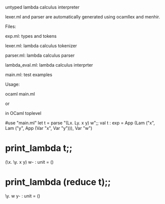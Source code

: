 
untyped lambda calculus interpreter

lexer.ml and parser are automatically generated using ocamllex and menhir.

Files:

exp.ml: types and tokens

lexer.ml: lambda calculus tokenizer

parser.ml: lambda calculus parser

lambda_eval.ml: lambda calculus interprter

main.ml: test examples

Usage:

ocaml main.ml


or

in OCaml toplevel

   #use "main.ml"
   let t = parse "(Lx. Ly. x y) w";;
   val t : exp = App (Lam ("x", Lam ("y", App (Var "x", Var "y"))), Var "w")
   # print_lambda t;;
   (\x. \y. x y) w- : unit = ()
   # print_lambda (reduce t);;
   \y. w y- : unit = ()
